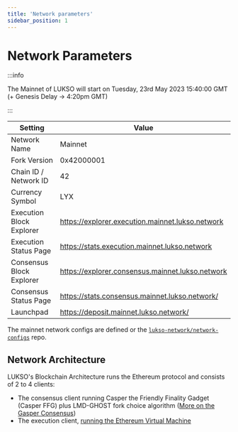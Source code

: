 ```yaml
---
title: 'Network parameters'
sidebar_position: 1
---
```


# Network Parameters

:::info

The Mainnet of LUKSO will start on Tuesday, 23rd May 2023 15:40:00 GMT (+ Genesis Delay -> 4:20pm GMT)

:::

| Setting                  | Value                                              |
| ------------------------ | -------------------------------------------------- |
| Network Name             | Mainnet                                            |
| Fork Version             | 0x42000001                                         |
| Chain ID / Network ID    | 42                                                 |
| Currency Symbol          | LYX                                                |
| Execution Block Explorer | <https://explorer.execution.mainnet.lukso.network> |
| Execution Status Page    | <https://stats.execution.mainnet.lukso.network>    |
| Consensus Block Explorer | <https://explorer.consensus.mainnet.lukso.network> |
| Consensus Status Page    | <https://stats.consensus.mainnet.lukso.network/>   |
| Launchpad                | <https://deposit.mainnet.lukso.network/>           |

The mainnet network configs are defined or the [`lukso-network/network-configs`](https://github.com/lukso-network/network-configs/tree/main/mainnet/shared) repo.

## Network Architecture

LUKSO's Blockchain Architecture runs the Ethereum protocol and consists of 2 to 4 clients:

- The consensus client running Casper the Friendly Finality Gadget (Casper FFG) plus LMD-GHOST fork choice algorithm ([More on the Gasper Consensus](https://ethereum.org/en/developers/docs/consensus-mechanisms/pos/gasper/))
- The execution client, [running the Ethereum Virtual Machine](https://ethereum.org/en/developers/docs/ethereum-stack/)
